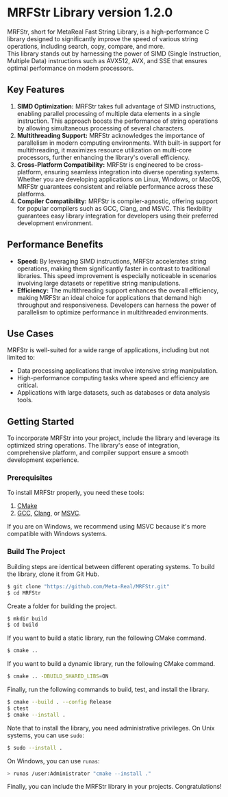 # MRFStr Library version 1.2.0

MRFStr, short for MetaReal Fast String Library, is a high-performance C library designed to significantly improve the speed of various string operations, including search, copy, compare, and more. \
This library stands out by harnessing the power of SIMD (Single Instruction, Multiple Data) instructions such as AVX512, AVX, and SSE that ensures optimal performance on modern processors.

## Key Features

1. **SIMD Optimization:** MRFStr takes full advantage of SIMD instructions, enabling parallel processing of multiple data elements in a single instruction. This approach boosts the performance of string operations by allowing simultaneous processing of several characters.
2. **Multithreading Support:** MRFStr acknowledges the importance of parallelism in modern computing environments. With built-in support for multithreading, it maximizes resource utilization on multi-core processors, further enhancing the library's overall efficiency.
3. **Cross-Platform Compatibility:** MRFStr is engineered to be cross-platform, ensuring seamless integration into diverse operating systems. Whether you are developing applications on Linux, Windows, or MacOS, MRFStr guarantees consistent and reliable performance across these platforms.
4. **Compiler Compatibility:** MRFStr is compiler-agnostic, offering support for popular compilers such as GCC, Clang, and MSVC. This flexibility guarantees easy library integration for developers using their preferred development environment.

## Performance Benefits

* **Speed:** By leveraging SIMD instructions, MRFStr accelerates string operations, making them significantly faster in contrast to traditional libraries. This speed improvement is especially noticeable in scenarios involving large datasets or repetitive string manipulations.
* **Efficiency:** The multithreading support enhances the overall efficiency, making MRFStr an ideal choice for applications that demand high throughput and responsiveness. Developers can harness the power of parallelism to optimize performance in multithreaded environments.

## Use Cases

MRFStr is well-suited for a wide range of applications, including but not limited to:

* Data processing applications that involve intensive string manipulation.
* High-performance computing tasks where speed and efficiency are critical.
* Applications with large datasets, such as databases or data analysis tools.

## Getting Started

To incorporate MRFStr into your project, include the library and leverage its optimized string operations. The library's ease of integration, comprehensive platform, and compiler support ensure a smooth development experience.

### Prerequisites

To install MRFStr properly, you need these tools:

1. [CMake](https://cmake.org/)
2. [GCC](https://gcc.gnu.org/), [Clang](https://clang.llvm.org/), or [MSVC](https://visualstudio.microsoft.com/downloads/).

If you are on Windows, we recommend using MSVC because it's more compatible with Windows systems.

### Build The Project

Building steps are identical between different operating systems.
To build the library, clone it from Git Hub.

```bash
$ git clone "https://github.com/Meta-Real/MRFStr.git"
$ cd MRFStr
```

Create a folder for building the project.

```bash
$ mkdir build
$ cd build
```

If you want to build a static library, run the following CMake command.

```bash
$ cmake ..
```

If you want to build a dynamic library, run the following CMake command.

```bash
$ cmake .. -DBUILD_SHARED_LIBS=ON
```

Finally, run the following commands to build, test, and install the library.

```bash
$ cmake --build . --config Release
$ ctest
$ cmake --install .
```

Note that to install the library, you need administrative privileges.
On Unix systems, you can use `sudo`:

```bash
$ sudo --install .
```

On Windows, you can use `runas`:

```bash
> runas /user:Administrator "cmake --install ."
```

Finally, you can include the MRFStr library in your projects. Congratulations!
